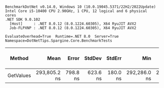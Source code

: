 ```

BenchmarkDotNet v0.14.0, Windows 10 (10.0.19045.5371/22H2/2022Update)
Intel Core i5-10400 CPU 2.90GHz, 1 CPU, 12 logical and 6 physical cores
.NET SDK 9.0.102
  [Host]     : .NET 8.0.12 (8.0.1224.60305), X64 RyuJIT AVX2
  Job-FLPXNP : .NET 8.0.12 (8.0.1224.60305), X64 RyuJIT AVX2

EvaluateOverhead=True  Runtime=.NET 8.0  Server=True  
Namespace=DotNetTips.Spargine.Core.BenchmarkTests  

```
| Method    | Mean         | Error    | StdDev   | StdErr   | Min          | Q1           | Median       | Q3           | Max          | Op/s    | CI99.9% Margin | Iterations | Kurtosis | MValue | Skewness | Rank | LogicalGroup | Baseline | Exceptions | Completed Work Items | Lock Contentions | Gen0   | Code Size | Allocated |
|---------- |-------------:|---------:|---------:|---------:|-------------:|-------------:|-------------:|-------------:|-------------:|--------:|---------------:|-----------:|---------:|-------:|---------:|-----:|------------- |--------- |-----------:|---------------------:|-----------------:|-------:|----------:|----------:|
| GetValues | 293,805.2 ns | 798.8 ns | 623.6 ns | 180.0 ns | 292,286.0 ns | 293,640.5 ns | 293,850.1 ns | 294,172.4 ns | 294,546.3 ns | 3,403.6 |      -84.01 ns |      12.00 |    3.349 |  2.000 |  -0.9685 |    1 | *            | No       |          - |                    - |                - | 0.4883 |   3,263 B |  57.73 KB |
